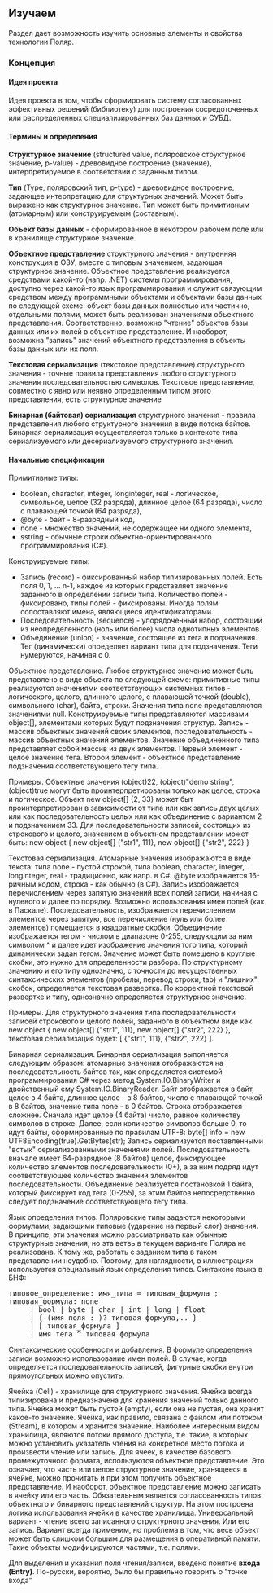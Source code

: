## Изучаем
Раздел дает возможность изучить основные элементы и свойства технологии Поляр.

### Концепция
#### Идея проекта

Идея проекта в том, чтобы сформировать систему согласованных эффективных решений (библиотеку) для построения сосредоточенных или распределенных специализированных баз данных и СУБД.  

#### Термины и определения

**Структурное значение** (structured value, поляровское структурное значение, p-value) - древовидное построение (значение), интерпретируемое в соответствии с заданным типом.

**Тип** (Type, поляровский тип, p-type) - древовидное построение, задающее интерпретацию для структурных значений. Может быть выражено как структурное значение. Тип может быть примитивным (атомарным) или конструируемым (составным).

**Объект базы данных** - сформированное в некотором рабочем поле или в хранилище структурное значение.

**Объектное представление** структурного значения - внутренняя конструкция в ОЗУ, вместе с типовым значением, задающая структурное значение. Объектное представление реализуется средствами какой-то (напр. .NET) системы программирования, доступно через какой-то язык программирования и служит связующим средством между программными объектами и объектами базы данных по следующей схеме: объект базы данных полностью или частично, отдельными полями, может быть реализован значениями объектного представления. Соответственно, возможно "чтение" объектов базы данных или их полей в объектное представление. И наоборот, возможна "запись" значений объектного представления в объекты базы данных или их поля.   
 
**Текстовая сериализация** (текстовое представление) структурного значения - точные правила представления любого структурного значения последовательностью символов. Текстовое представление, совместно с явно или неявно определенным типом этого представления, есть структурное значение 

**Бинарная (байтовая) сериализация** структурного значения - правила представления любого структурного значения в виде потока байтов. Бинарная сериализация осуществляется только в контексте типа сериализуемого или десериализуемого структурного значения.   

#### Начальные спецификации

Примитивные типы:
- boolean, character, integer, longinteger, real - логическое, символьное, целое (32 разряда), длинное целое (64 разряда), число с плавающей точкой (64 разряда),
- @byte - байт - 8-разрядный код, 
- none - множество значений, не содержащее ни одного элемента,
- sstring - обычные строки объектно-ориентированного программирования (C#).

Конструируемые типы: 
- Запись (record) - фиксированный набор типизированных полей. Есть поля 0, 1, ... n-1, каждое из которых представляет значение заданного в определении записи типа. Количество полей - фиксировано, типы полей - фиксированы. Иногда полям сопоставляют имена, являющиеся идентификаторами. 
- Последовательность (sequence) - упорядоченный набор, состоящий из неопределенного (ноль или более) числа однотипных 
элементов. 
- Объединение (union) - значение, состоящее из тега и подзначения. Тег (динамически) определяет вариант типа для подзначения. Теги нумеруются, начиная с 0.

Объектное представление. Любое структурное значение может быть представлено в виде объекта по следующей схеме: примитивные типы реализуются значениями соответствующих системных типов - логического, целого, длинного целого, с плавающей точкой (double), символьного (char), байта, строки. Значения типа none представляются значениями null. Конструируемые типы представляются массивами object[], элементами которых будут подзначения структур. Запись - массив объектных значений своих элементов, последовательность - массив объектных значений элементов. Значение объединенного типа представляет собой массив из двух элементов. Первый элемент - целое значение тега. Второй элемент - объектное представление подзначения соответствующего тегу типа. 

Примеры. Объектные значения (object)22, (object)"demo string", (object)true могут быть проинтерпретированы только как целое, строка и логическое. Объект new object[] {2, 33} может быт проинтерпретирован в зависимости от типа или как запись двух целых или как последовательность целых или как объединение с вариантом 2 и подзначением 33. Для последовательности записей, состоящих из строкового и целого, значением в объектном представлении может быть:
new object { new object[] {"str1", 111}, new object[] {"str2", 222} }        
 
Текстовая сериализация. Атомарные значения изображаются в виде текста: типа none - пустой строкой, типа boolean, character, integer, longinteger, real - традиционно, как напр. в C#. @byte изображается 16-ричным кодом, строка - как обычно (в C#). Запись изображается перечислением через запятую значений всех полей записи, начиная с нулевого и далее по порядку. Возможно использования имен полей (как в Паскале). Последовательность, изображается перечислением элементов через запятую, все перечисление (нуль или более элементов) помещается в квадратные скобки. Объединение изображается тегом - числом в диапазоне 0-255, следующим за ним символом ^ и далее идет изображение значения того типа, который динамически задан тегом. Значение может быть помещено в круглые скобки, это нужно для определенности разбора. По структурному значению и его типу однозначно, с точности до несущественных синтаксических элементов (пробелы, перевод строки, tab) и "лишних" скобок, определяется текстовая развертка. По корректной текстовой развертке и типу, однозначно определяется структурное значение.

Примеры. Для структурного значения типа последовательности записей строкового и целого полей, заданного в объектном виде как new object { new object[] {"str1", 111}, new object[] {"str2", 222} }, текстовая сериализация будет: 
[ {"str1", 111}, {"str2", 222} ]. 



Бинарная сериализация. Бинарная сериализация выполняется следующим образом: атомарные значения отображаются на последовательность байтов так, как определяется системой программирования C# через метод System.IO.BinaryWriter и двойственный ему System.IO.BinaryReader. Байт отображается в байт, целое в 4 байта, длинное целое - в 8 байтов, число с плавающей точкой в 8 байтов, значение типа none - в 0 байтов. Строка отображается сложнее. Сначала идет целое (4 байта) число, равное количеству символов в строке. Далее, если количество символов больше 0, то идут байты, сформированные по правилам UTF-8: byte[] info = new UTF8Encoding(true).GetBytes(str);
Запись сериализуется поставленными "встык" сериализованными значениями полей. Последовательность вначале имеет 64-разрядное (8 байтов) целое, фиксирующее количество элементов последовательности (0+), а за ним подряд идут соответствующее количество значений элементов последовательности. Объединение реализуется постановкой 1 байта, который фиксирует код тега (0-255), за этим байтов непосредственно следует подзначение соответствующего тегу типа.    

Язык определения типов. Поляровские типы задаются некоторыми формулами, задающими типовые (ударение на первый слог) значения. В принципе, эти значения можно рассматривать как обычные структурные значения, но эта ветвь в текущем варианте Поляра не реализована. К тому же, работать с заданием типа в таком представлении неудобно. Поэтому, для наглядности, в иллюстрациях используется специальный язык определения типов. Синтаксис языка в БНФ: 
<pre>
типовое_определение: имя_типа = типовая_формула ;
типовая_формула: none
     | bool | byte | char | int | long | float
     | { (имя поля : )? типовая_формула,.. }
     | [ типовая_формула ]
     | имя_тега ^ типовая формула
</pre>   
Синтаксические особенности и добавления. В формуле определения записи возможно использование имен полей. В случае, когда определяется последовательность записей, фигурные скобки внутри прямоугольных можно опустить. 
        
Ячейка (Cell) - хранилище для структурного значения. Ячейка всегда типизирована и предназначена для хранения значений только данного типа. Ячейка может быть пустой (empty), если она не пустая, она хранит какое-то значение. Ячейка, как правило, связана с файлом или потоком (Stream), в котором и хранится значение. Наиболее интересным видом хранилища, являются потоки прямого доступа, т.е. такие, в которых можно установить указатель чтения на конкретное место потока и произвести чтение или запись. Для ячеек, в качестве базового промежуточного формата, используются объектное представление. Это означает, что часть или целое структурное значение, хранящееся в ячейке, можно прочитать и при этом получить объектное представление. И наоборот, объектное представление можно записать в ячейку или его часть. Обязательным является согласованность типов объектного и бинарного представлений структур. На этом построена логика использования ячейки в качестве хранилища. Универсальный вариант - чтение всего записанного структурного значения. Или его запись. Вариант всегда применим, но проблема в том, что весь объект может быть слишком большим для размещения в оперативной памяти. Такие объекты модифицируются частями, т.е. полями. 

Для выделения и указания поля чтения/записи, введено понятие **входа (Entry)**. По-русски, вероятно, было бы правильно говорить о "точке входа" 


